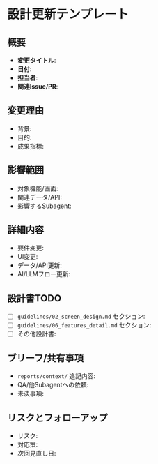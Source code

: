# 設計更新テンプレート

## 概要
- **変更タイトル**: 
- **日付**: 
- **担当者**: 
- **関連Issue/PR**: 

## 変更理由
- 背景:
- 目的:
- 成果指標:

## 影響範囲
- 対象機能/画面:
- 関連データ/API:
- 影響するSubagent:

## 詳細内容
- 要件変更:
- UI変更:
- データ/API更新:
- AI/LLMフロー更新:

## 設計書TODO
- [ ] `guidelines/02_screen_design.md` セクション:
- [ ] `guidelines/06_features_detail.md` セクション:
- [ ] その他設計書:

## ブリーフ/共有事項
- `reports/context/` 追記内容:
- QA/他Subagentへの依頼:
- 未決事項:

## リスクとフォローアップ
- リスク:
- 対応策:
- 次回見直し日:
